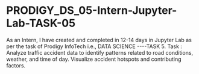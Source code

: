 # PRODIGY_DS_05-Intern-Jupyter-Lab-TASK-05
As an Intern, I have created and completed in 12-14 days in Jupyter Lab as per the task of Prodigy InfoTech i.e., DATA SCIENCE ----TASK 5.
Task : Analyze traffic accident data to identify patterns related to road conditions, weather, and time of day. Visualize accident hotspots and contributing factors.




